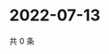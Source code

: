# 2022-07-13

共 0 条

<!-- BEGIN WEIBO -->
<!-- 最后更新时间 Wed Jul 13 2022 18:19:44 GMT+0800 (China Standard Time) -->

<!-- END WEIBO -->
